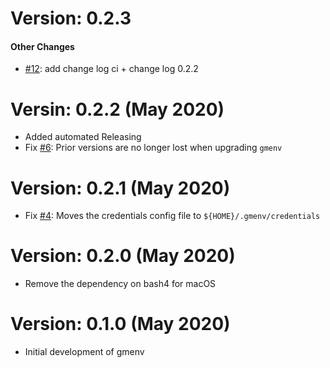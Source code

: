 # Version: 0.2.3


#### Other Changes

* [#12](https://github.com/greymatter-io/gmenv/pull/12): add change log ci + change log 0.2.2



# Versin: 0.2.2 (May 2020)

* Added automated Releasing
* Fix [#6](https://github.com/greymatter-io/gmenv/issues/6): Prior versions are no longer lost when upgrading `gmenv` 

# Version: 0.2.1 (May 2020)

* Fix [#4](https://github.com/greymatter-io/gmenv/issues/4): Moves the credentials config file to `${HOME}/.gmenv/credentials`

# Version: 0.2.0 (May 2020)

* Remove the dependency on bash4 for macOS

# Version: 0.1.0 (May 2020)

* Initial development of gmenv
